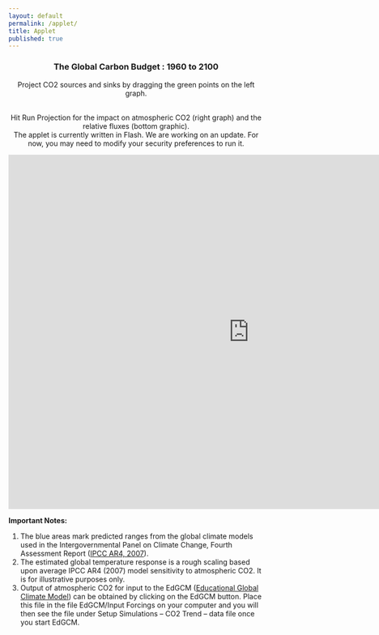 ```yaml
---
layout: default
permalink: /applet/
title: Applet
published: true
---
```


<div style="text-align:center"> 
<h3> The Global Carbon Budget : 1960 to 2100 </h3>

<p>

Project CO2 sources and sinks by dragging the green points on the left graph. 

<br>
Hit Run Projection for the impact on atmospheric CO2 (right graph) and the relative fluxes (bottom graphic).

<br>
The applet is currently written in Flash. We are working on an update. For now, you may need to modify your security preferences to run it. 
</p>


<iframe src="https://galenmckinley.github.io/CarbonCycle/bin-release/CarbonCycle.html" width="950px" height="700px" align="center" frameborder="0px" marginwidth="0px" scrolling="none" border="0px" class="iframe-class"></iframe>

</div>

**Important Notes:**

1. The blue areas mark predicted ranges from the global climate models used in the Intergovernmental Panel on Climate Change, Fourth Assessment Report ([IPCC AR4, 2007](http://www.ipcc.ch/publications_and_data/publications_ipcc_fourth_assessment_report_synthesis_report.htm)).
2. The estimated global temperature response is a rough scaling based upon average IPCC AR4 (2007) model sensitivity to atmospheric CO2. It is for illustrative purposes only.
3. Output of atmospheric CO2 for input to the EdGCM ([Educational Global Climate Model](http://edgcm.columbia.edu/)) can be obtained by clicking on the EdGCM button. Place this file in the file EdGCM/Input Forcings on your computer and you will then see the file under Setup Simulations – CO2 Trend – data file once you start EdGCM.

